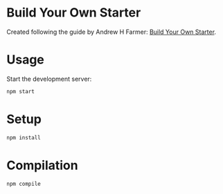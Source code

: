Build Your Own Starter
======================

Created following the guide by Andrew H Farmer: [Build Your Own Starter][byos].

[byos]: http://andrewhfarmer.com/build-your-own-starter

# Usage

Start the development server:

```bash
npm start
```

# Setup

```bash
npm install
```

# Compilation

```bash
npm compile
```
